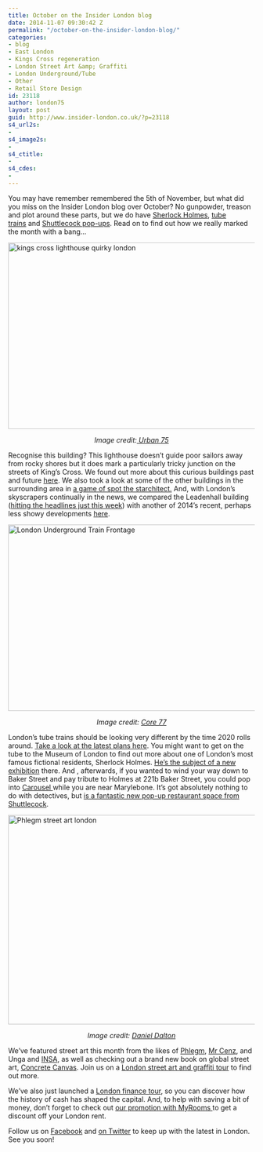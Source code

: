 ```yaml
---
title: October on the Insider London blog
date: 2014-11-07 09:30:42 Z
permalink: "/october-on-the-insider-london-blog/"
categories:
- blog
- East London
- Kings Cross regeneration
- London Street Art &amp; Graffiti
- London Underground/Tube
- Other
- Retail Store Design
id: 23118
author: london75
layout: post
guid: http://www.insider-london.co.uk/?p=23118
s4_url2s:
- 
s4_image2s:
- 
s4_ctitle:
- 
s4_cdes:
- 
---
```


You may have remember remembered the 5th of November, but what did you miss on the Insider London blog over October? No gunpowder, treason and plot around these parts, but we do have <a href="http://www.insider-london.co.uk/2014/10/13/sherlock-homes-the-great-detective/" target="_blank">Sherlock Holmes</a>, <a href="http://www.insider-london.co.uk/2014/10/17/the-next-generation-of-london-underground-trains/" target="_blank">tube trains</a> and <a href="http://www.insider-london.co.uk/2014/10/10/shuttlecock-and-a-new-pop-up-dining-experience/" target="_blank">Shuttlecock pop-ups</a>. Read on to find out how we really marked the month with a bang&#8230;

[<img class="aligncenter wp-image-23061 size-full" src="http://www.insider-london.co.uk/wp-content/uploads/2014/10/kings-cross-lighthouse-01.jpg" alt="kings cross lighthouse quirky london" width="569" height="380" />](http://www.insider-london.co.uk/wp-content/uploads/2014/10/kings-cross-lighthouse-01.jpg)

<p style="text-align: center;">
  <em>Image credit:<a href="http://www.urban75.org/blog/kings-cross-lighthouse-continues-to-rot-away/" target="_blank"> Urban 75</a></em>
</p>

Recognise this building? This lighthouse doesn&#8217;t guide poor sailors away from rocky shores but it does mark a particularly tricky junction on the streets of King&#8217;s Cross. We found out more about this curious buildings past and future <a href="http://www.insider-london.co.uk/2014/10/24/the-kings-cross-secret-lighthouse/" target="_blank">here</a>. We also took a look at some of the other buildings in the surrounding area in <a href="http://www.insider-london.co.uk/2014/10/06/spot-the-starchitect-in-kings-cross/" target="_blank">a game of spot the starchitect.</a> And, with London&#8217;s skyscrapers continually in the news, we compared the Leadenhall building (<a href="http://www.bbc.co.uk/news/uk-england-london-29929761" target="_blank">hitting the headlines just this week</a>) with another of 2014&#8217;s recent, perhaps less showy developments <a href="http://www.insider-london.co.uk/2014/10/31/2014-in-buildings/" target="_blank">here</a>.

[<img class="aligncenter wp-image-23031 size-full" src="http://www.insider-london.co.uk/wp-content/uploads/2014/10/NewTubeforLondon_OnPlatform1.jpg" alt="London Underground Train Frontage" width="569" height="380" />](http://www.insider-london.co.uk/wp-content/uploads/2014/10/NewTubeforLondon_OnPlatform1.jpg)

<p style="text-align: center;">
  <em>Image credit: <a href="http://www.core77.com/" target="_blank">Core 77</a></em>
</p>

<p style="text-align: left;">
  London&#8217;s tube trains should be looking very different by the time 2020 rolls around. <a href="http://www.insider-london.co.uk/2014/10/17/the-next-generation-of-london-underground-trains/" target="_blank">Take a look at the latest plans here</a>. You might want to get on the tube to the Museum of London to find out more about one of London&#8217;s most famous fictional residents, Sherlock Holmes. <a href="http://www.insider-london.co.uk/2014/10/13/sherlock-homes-the-great-detective/" target="_blank">He&#8217;s the subject of a new exhibition</a> there. And , afterwards, if you wanted to wind your way down to Baker Street and pay tribute to Holmes at 221b Baker Street, you could pop into <a href="http://www.insider-london.co.uk/2014/10/10/shuttlecock-and-a-new-pop-up-dining-experience/" target="_blank">Carousel </a>while you are near Marylebone. It&#8217;s got absolutely nothing to do with detectives, but <a href="http://www.insider-london.co.uk/2014/10/10/shuttlecock-and-a-new-pop-up-dining-experience/" target="_blank">is a fantastic new pop-up restaurant space from Shuttlecock</a>.
</p>

[<img class="aligncenter wp-image-23093 size-full" src="http://www.insider-london.co.uk/wp-content/uploads/2014/10/Monster-Mural_mini.jpg" alt="Phlegm street art london" width="569" height="427" />](http://www.insider-london.co.uk/wp-content/uploads/2014/10/Monster-Mural_mini.jpg)

<p style="text-align: center;">
  <em>Image credit: <a href="https://www.flickr.com/photos/126522904@N02/15587046772/in/photolist-pQFdfn-psUs49-pQYRgU-pQUACB-pyvxis-pypNM4-pyvmaW-oU6YKP-pyvpnY-pypDPp-pQEvjV-pypB5g-pQYgA7-oTT38C-pyhsV3-oTW1w4-pyeY1V-pyeXUx-pQuJF4-pyeYcB-pyknth-pQuJBX-pyhujq-pyhumQ-pykoF7-oTxWZE-pQ67Dk-pQdV8Q-px1h2B-pP6doH-pNmYdn-pNF3ZV-pvBEzK-oR28JE-pMde8N-puBac4-pucULA-pu9X63-pLw32c-ptn7ws-pKqsEt-pKnFXJ-pybwCs-oSBTCX-oRK4FW-pM9wka-pu7k3U-pJsRs5-pLCtc7-oPKH28" target="_blank">Daniel Dalton</a></em>
</p>

<p style="text-align: left;">
  We&#8217;ve featured street art this month from the likes of <a href="https://www.flickr.com/photos/126522904@N02/15587046772/in/photolist-pQFdfn-psUs49-pQYRgU-pQUACB-pyvxis-pypNM4-pyvmaW-oU6YKP-pyvpnY-pypDPp-pQEvjV-pypB5g-pQYgA7-oTT38C-pyhsV3-oTW1w4-pyeY1V-pyeXUx-pQuJF4-pyeYcB-pyknth-pQuJBX-pyhujq-pyhumQ-pykoF7-oTxWZE-pQ67Dk-pQdV8Q-px1h2B-pP6doH-pNmYdn-pNF3ZV-pvBEzK-oR28JE-pMde8N-puBac4-pucULA-pu9X63-pLw32c-ptn7ws-pKqsEt-pKnFXJ-pybwCs-oSBTCX-oRK4FW-pM9wka-pu7k3U-pJsRs5-pLCtc7-oPKH28" target="_blank">Phlegm</a>, <a href="http://www.insider-london.co.uk/2014/10/15/street-art-picture-of-the-week-mr-cenz-brick-lane-car-park/" target="_blank">Mr Cenz</a>, and Unga and <a href="http://www.insider-london.co.uk/2014/10/08/street-art-picture-of-the-week-unga-and-insa/" target="_blank">INSA</a>, as well as checking out a brand new book on global street art, <a href="http://www.insider-london.co.uk/2014/10/27/concrete-canvas-how-street-art-is-changing-the-way-our-cities-look/" target="_blank">Concrete Canvas</a>. Join us on a <a href="http://www.insider-london.co.uk/london-graffiti-artists-walking-tours/" target="_blank">London street art and graffiti tour</a> to find out more.
</p>

<p style="text-align: left;">
  We&#8217;ve also just launched a <a href="http://www.insider-london.co.uk/alternative-london-tours/londonfinancewalkingtour/" target="_blank">London finance tour</a>, so you can discover how the history of cash has shaped the capital. And, to help with saving a bit of money, don&#8217;t forget to check out <a href="http://www.insider-london.co.uk/2014/10/20/money-off-your-london-rent-with-myrooms/" target="_blank">our promotion with MyRooms </a>to get a discount off your London rent.
</p>

<p style="text-align: left;">
  Follow us on <a href="https://www.facebook.com/insiderlondon" target="_blank">Facebook</a> and <a href="https://twitter.com/insiderlondon" target="_blank">on Twitter</a> to keep up with the latest in London. See you soon!
</p>